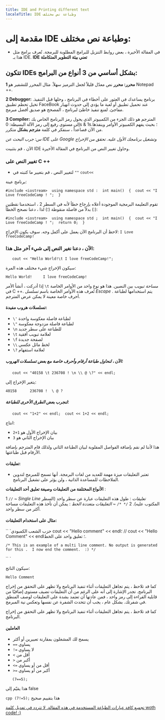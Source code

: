 ```yaml
---
title: IDE and Printing different text 
localeTitle: IDE وطباعة نص مختلف
---
```

# مقدمة إلى IDE وطباعة نص مختلف:

*   في المقالة الأخيرة ، بعض روابط التنزيل للبرامج المطلوبة للبرمجة. تُعرف برامج مثل هذا بـ IDE. **IDE تعني بيئة التطوير المتكاملة**

## تتكون IDEs بشكل أساسي من 3 أنواع من البرامج:

**1 محرر: محرر** نص معدّل قليلاً لجعل الترميز سهلاً. مثال المحرر للتشفير هو Notepad ++.

**2 Debugger:** برنامج يساعدك في العثور على أخطاء في البرنامج ، وحلها قبل التنفيذ. تخيل تحطم تطبيق FaceBook عند تحميل تطبيق أو لعبة ما يؤدي إلى حدوث انهيار مفاجئ. لمنع تنفيذ خاطئ لبرنامج ، المصحح هو صديق أفضل مبرمج.

**3 Compiler:** المترجم هو ذلك الجزء من الكمبيوتر الذي يحول رمز البرنامج الخاص بك إلى مستوى رفيع إلى رمز الآلة البسيطة: 0s & 1s؛ بحيث يفهم الكمبيوتر الأوامر وينفذها. من الآن فصاعداً ، سنفكر في كلمة **مترجم بشكل** متكرر.

_س: جرب البحث عن IDE على Google وتشغيل برنامجك الأول عليه. تحقق من الإخراج_

الآن ، قم بتثبيت IDE وحاول تغيير النص من البرنامج في المقالة الأخيرة.

### تغيير النص على C ++

*   لتغيير النص ، قم بتغيير ما كتبته في `""` `cout<<`

برنامج عينة:

 `#include <iostream> 
 using namespace std : 
 int main() 
 { 
    cout << "I Love freeCodeCamp ! "; 
 } 
` 

تقوم التعليمة البرمجية الموجودة أعلاه بإرجاع خطأ لأنه في السطر 2 ، استخدمنا نقطتين (:) بدلاً من فاصلة منقوطة (؛) لذا ، دعنا نصحح الخطأ:

 `#include <iostream> 
 using namespace std ; 
 int main() 
 { 
    cout << "I Love freeCodeCamp ! "; 
    return 0; 
 } 
` 

لاحظ أن البرنامج الآن يعمل على أكمل وجه. سوف يكون الإخراج: `I Love freeCodeCamp!`

### الآن ، دعنا نغير النص إلى شيء آخر مثل هذا:

 `    cout << "Hello World!\t I love freeCodeCamp!"; 
` 

سيكون الإخراج شيء مختلف هذه المرة:

 `Hello World!     I love freeCodeCamp! 
` 

إذا أدركت ، أنشأ الأمر `\t` _مساحة تبويب_ بين النصين. هذا هو نوع واحد من الأوامر الخاصة في C ++. تُعرف هذه الأوامر الخاصة باسم _تسلسل Escape_ . يتم استخدامها لطباعة أحرف خاصة معينة لا يمكن عرض المترجم.

#### تسلسلات هروب مفيدة:

*   `\'` لطباعة فاصلة معكوسة واحدة
*   `\"` لطباعة فاصلة مزدوجة معكوسة
*   `\n` للطباعة على سطر جديد
*   `\t` لعلامة تبويب أفقية
*   `\f` لصفحة جديدة
*   `\\` لخط مائل عكسي
*   `\?` لعلامة استفهام

##### الآن ، لنحاول طباعة أرقام وأحرف خاصة مع بعض تسلسلات الهروب:

 `    cout << "40158 \t 236708 ! \n \\ @ \?" << endl; 
` 

يتغير الإخراج إلى:

 `40158      236708 ! 
 \ @ ? 
` 

##### لنجرب بعض الطرق الأخرى للطباعة:

 `    cout << "1+2" << endl; 
    cout << 1+2 << endl; 
` 

انتاج:

*   بيان الإخراج الأول هو `1+2`
*   بيان الإخراج الثاني هو `3`

هذا لأننا لم نقم بإضافة الفواصل المقلوبة لبيان الطباعة الثاني ولذلك قام المترجم بإضافة الأرقام قبل طباعتها.

#### تعليقات:

*   تعتبر التعليقات ميزة مهمة للعديد من لغات البرمجة. أنها تسمح للمبرمج لتدوين الملاحظات للمساعدة الذاتية ، ولن يؤثر على تشغيل البرنامج.

**الأنواع المختلفة من التعليقات وصيغة تعليق أحد التعليقات** :

1 `//` ~ _Single Line تعليقات_ : طول هذه التعليقات عبارة عن سطر واحد (السطر المكتوب عليه). 2 `/* */` ~ _التعليقات متعددة الخط_ : يمكن أن تأخذ هذه التعليقات مساحة أكثر من سطر واحد.

#### مثال على استخدام التعليقات:

\`\` \`حزب الشعب الكمبودي cout << "Hello comment" << endl؛ // cout << "Hello Comment" << endl؛ تعليق واحد على الخط.

 `/* This is an example of a multi line comment. No output is generated for this . 
 I now end the comment.  :) */ 
` 

\`\` \`

سيكون الناتج:

`Hello Comment`

كما قد تلاحظ ، يتم تجاهل التعليقات أثناء تنفيذ البرنامج ولا تظهر على التحقق من إخراج البرنامج. تجدر الإشارة إلى أنه على الرغم من أن التعليقات تضيف مستوى إضافيًا من قابلية القراءة إلى رمز واحد ، فمن عادتها أن تعتمد بشدة على التعليقات لوصف المنطق في شفرتك. بشكل عام ، يجب أن تتحدث الشفرة عن نفسها وتعكس نية المبرمج.

كما قد تلاحظ ، يتم تجاهل التعليقات أثناء تنفيذ البرنامج ولا تظهر على التحقق من إخراج البرنامج.

#### العاملين

*   يسمح لك المشغلون بمقارنة تعبيرين أو أكثر
*   `==` يساوي
*   `!=` لا يساوي
*   `<` أقل من
*   `>` أكبر من
*   `<=` أقل من أو يساوي
*   `>=` أكبر من أو يساوي

 `    (7==5); 
` 

هذا يقيّم إلى false

`cpp (7!=5);` هذا بتقييم صحيح

[تجميع كافة عبارات الطباعة المستخدمة في هذه المقالة. لا تتردد في تعديل كلمة woth code! :)](https://repl.it/L4ox)
